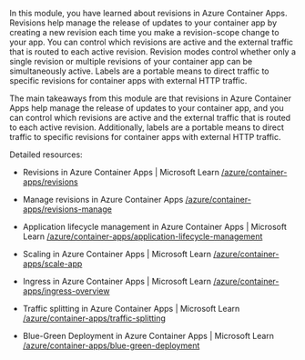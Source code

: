 In this module, you have learned about revisions in Azure Container Apps. Revisions help manage the release of updates to your container app by creating a new revision each time you make a revision-scope change to your app. You can control which revisions are active and the external traffic that is routed to each active revision. Revision modes control whether only a single revision or multiple revisions of your container app can be simultaneously active. Labels are a portable means to direct traffic to specific revisions for container apps with external HTTP traffic.

The main takeaways from this module are that revisions in Azure Container Apps help manage the release of updates to your container app, and you can control which revisions are active and the external traffic that is routed to each active revision. Additionally, labels are a portable means to direct traffic to specific revisions for container apps with external HTTP traffic.

Detailed resources:

- Revisions in Azure Container Apps | Microsoft Learn [/azure/container-apps/revisions](/azure/container-apps/revisions)

- Manage revisions in Azure Container Apps [/azure/container-apps/revisions-manage](/azure/container-apps/revisions-manage)

- Application lifecycle management in Azure Container Apps | Microsoft Learn [/azure/container-apps/application-lifecycle-management](/azure/container-apps/application-lifecycle-management)

- Scaling in Azure Container Apps | Microsoft Learn [/azure/container-apps/scale-app](/azure/container-apps/scale-app)

- Ingress in Azure Container Apps | Microsoft Learn [/azure/container-apps/ingress-overview](/azure/container-apps/ingress-overview)

- Traffic splitting in Azure Container Apps | Microsoft Learn [/azure/container-apps/traffic-splitting](/azure/container-apps/traffic-splitting)

- Blue-Green Deployment in Azure Container Apps | Microsoft Learn [/azure/container-apps/blue-green-deployment](/azure/container-apps/blue-green-deployment)
